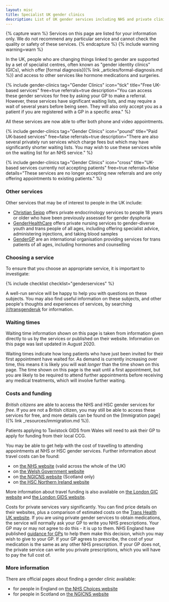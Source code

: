 ```yaml
---
layout: misc
title: Specialist UK gender clinics
description: List of UK gender services including NHS and private clinics
---
```


{% capture warn %}
Services on this page are listed for your information only. We do not recommend any particular service and cannot check the quality or safety of these services.
{% endcapture %}
{% include warning warning=warn %}

In the UK, people who are changing things linked to gender are supported by a set of specialist centres, often known as "gender identity clinics" (GICs), which offer [formal diagnosis]({% link _articles/formal-diagnosis.md %}) and access to other services like hormone medications and surgeries. 

{% include gender-clinics tag="Gender Clinics" icon="tick" title="Free UK-based services" free=true referrals=true description="You can access these gender services for free by asking your GP to make a referral. However, these services have significant waiting lists, and may require a wait of several years before being seen. They will also only accept you as a patient if you are registered with a GP in a specific area." %}

All these services are now able to offer both phone and video appointments.

{% include gender-clinics tag="Gender Clinics" icon="pound" title="Paid UK-based services" free=false referrals=true description="There are also several privately run services which charge fees but which may have significantly shorter waiting lists. You may wish to use these services while on the waiting list for an NHS service." %}

{% include gender-clinics tag="Gender Clinics" icon="cross" title="UK-based services currently not accepting patients" free=true referrals=false details="These services are no longer accepting new referrals and are only offering appointments to existing patients." %}

### Other services

Other services that may be of interest to people in the UK include:

- [Christian Seipp](https://www.christianseipp-urology.net/transgender-health.html) offers private endocrinology services to people 18 years or older who have been previously assessed for gender dysphoria
- [GenderHealthCare](https://genderhealthcare.co.uk/) offers private nursing services to gender-diverse youth and trans people of all ages, including offering specialist advice, administering injections, and taking blood samples 
- [GenderGP](https://gendergp.com/) are an international organisation providing services for trans patients of all ages, including hormones and counselling

### Choosing a service

To ensure that you choose an appropriate service, it is important to investigate:

{% include checklist checklist="genderservices" %}

A well-run service will be happy to help you with questions on these subjects. You may also find useful information on these subjects, and other people's thoughts and experiences of services, by searching [/r/transgenderuk](https://www.reddit.com/r/transgenderuk) for information.

### Waiting times

Waiting time information shown on this page is taken from information given directly to us by the services or published on their website. Information on this page was last updated in August 2020. 

Waiting times indicate how long patients who have just been invited for their first appointment have waited for. As demand is currently increasing over time, this means it is likely you will wait *longer* than the time shown on this page. The time shown on this page is the wait until a first appointment, but you are likely to be required to attend further appointments before receiving any medical treatments, which will involve further waiting.

### Costs and funding

*British citizens* are able to access the NHS and HSC gender services for *free*. If you are not a British citizen, you may still be able to access these services for free, and more details can be found on the [Immigration page]({% link _resources/immigration.md %}).

Patients applying to Tavistock GIDS from Wales will need to ask their GP to apply for funding from their local CCG. 

You may be able to get help with the cost of travelling to attending appointments at NHS or HSC gender services. Further information about travel costs can be found:

- on [the NHS website](https://www.nhs.uk/using-the-nhs/help-with-health-costs/healthcare-travel-costs-scheme-htcs/) (valid across the whole of the UK)
- on [the Welsh Government website](https://gov.wales/low-income-scheme-help-nhs-health-costs)
- on [the NGICNS website](https://www.ngicns.scot.nhs.uk/nhsservices/adults/surgery/claiming-travel-subsistence-expenses/) (Scotland only)
- on [the HSC Northern Ireland website](http://www.hscbusiness.hscni.net/pdf/Expenses.pdf)

More information about travel funding is also available on [the London GIC website](https://gic.nhs.uk/help-with-travel-costs/) and [the London GIDS website](https://gids.nhs.uk/how-claim-travel-expenses).

Costs for private services vary significantly. You can find price details on their websites, plus a comparison of estimated costs on the [Trans Health UK website](https://transhealthuk.noblogs.org/private-gender-clinics-services-prices/). If you are using private gender services to obtain medications, the service will normally ask your GP to write you NHS prescriptions. Your GP may or may not agree to do this - it is up to them. NHS England have published [guidance for GPs](https://gendergp.com/wp-content/uploads/2018/02/GMC-advice-to-GPs-on-online-specialists.pdf) to help them make this decision, which you may wish to give to your GP. If your GP agrees to prescribe, the cost of your medication is the same as any other NHS prescription. If your GP does not, the private service can write you private prescriptions, which you will have to pay the full cost of.

### More information

There are official pages about finding a gender clinic available:

- for people in England on [the NHS Choices website](https://www.nhs.uk/live-well/healthy-body/how-to-find-an-nhs-gender-identity-clinic/)
- for people in Scotland on [the NGICNS website](https://www.ngicns.scot.nhs.uk/gender-identity-clinics/)

